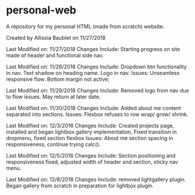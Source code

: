 # personal-web
A repository for my personal HTML (made from scratch) website.

Created by Allissia Baublet on 11/27/2018

Last Modified on: 11/27/2018
  Changes Include: Starting progress on site made of header and functional side nav.

Last Modified on: 11/28/2018
  Changes Include: Dropdown btn functionality in nav. Text shadow on heading name. Logo in nav.
  Issues: Unseamless responsive flow. Bottom margin not active;

Last Modified on: 11/29/2018
  Changes Include: Removed logo from nav due to flow issues. May return at later date.

Last Modified on: 11/30/2018
  Changes Include: Added about me content separated into sections.
  Issues: Flexbox refuses to row wrap/ grow/ shrink.

Last Modified on: 12/3/2018
  Changes Include: Created projects page, installed and began lightbox gallery implementation, Fixed transition in dropmenu, fixed section flexbox
  Issues: About me section spacing in responsiveness, continue trying calc().

Last Modified on: 12/5/2018
  Changes Include: Section positioning and responsiveness fixed, adjusted width of header and section, sticky nav menu.

Last Modified on: 12/8/2018
  Changes Include: removed lightgallery plugin. Began gallery from scratch in preparation for lightbox plugin.

